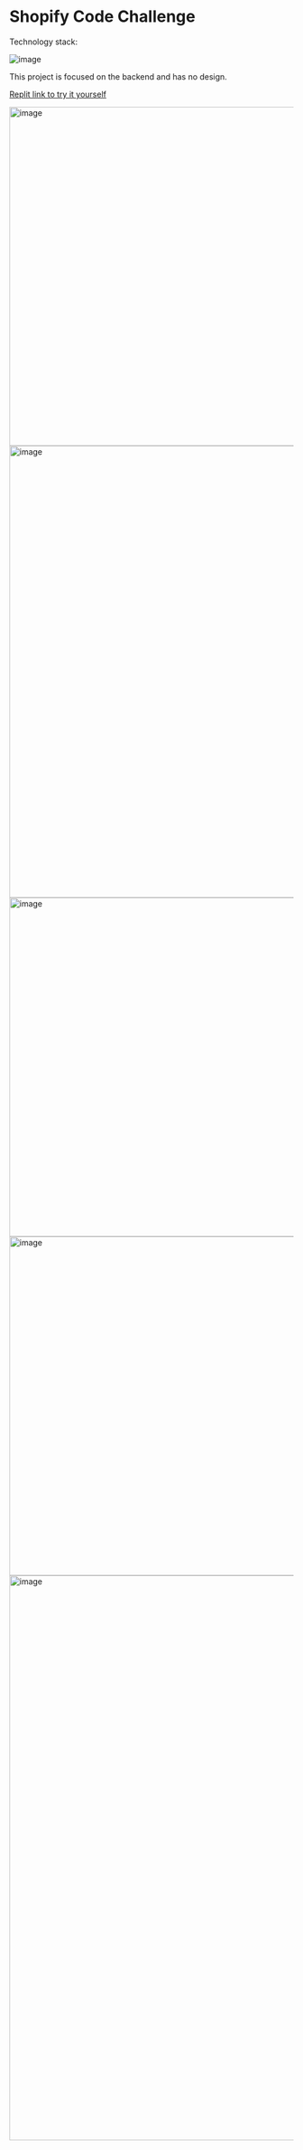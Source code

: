 # Shopify Code Challenge

Technology stack:

![image](https://user-images.githubusercontent.com/24925361/172901050-b9b956ae-bd81-4386-b4ad-49c1b3e076f7.png)



This project is focused on the backend and has no design.

[Replit link to try it yourself](https://replit.com/@Tobeabellwether/Inventory-Tracking-System?v=1)


<img width="600" alt="image" src="https://user-images.githubusercontent.com/24925361/172900274-86a0b255-c5dc-4e9a-b2ba-bb183cd1a1c5.png">
<img width="800" alt="image" src="https://user-images.githubusercontent.com/24925361/172900329-b9648750-e653-40f3-bf65-1d0f27a6b15c.png">
<img width="600" alt="image" src="https://user-images.githubusercontent.com/24925361/172900351-99a68c58-41c8-4ed5-af4a-d87fded5dc29.png">
<img width="600" alt="image" src="https://user-images.githubusercontent.com/24925361/172900407-e5f14a71-1b80-4c0a-8d74-74999450c439.png">
<img width="1000" alt="image" src="https://user-images.githubusercontent.com/24925361/172900540-d606b2de-a0b8-4ee5-993d-67edfa1ea948.png">
